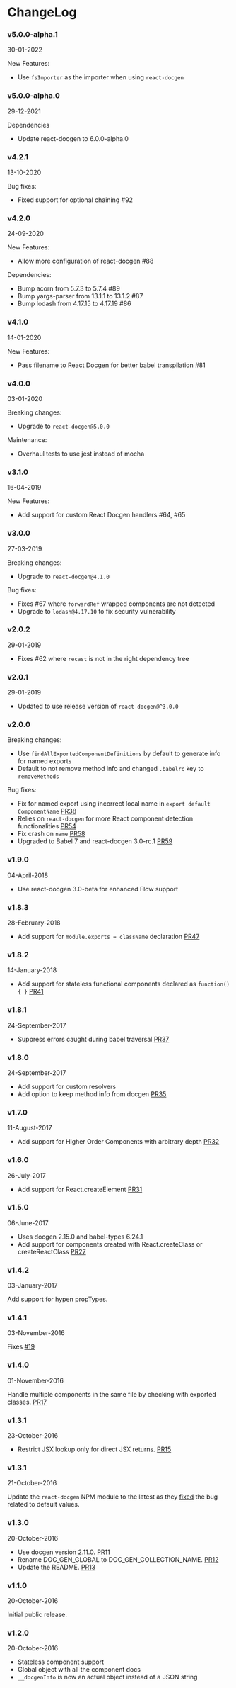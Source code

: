 # ChangeLog

### v5.0.0-alpha.1

30-01-2022

New Features:

- Use `fsImporter` as the importer when using `react-docgen`

### v5.0.0-alpha.0

29-12-2021

Dependencies

- Update react-docgen to 6.0.0-alpha.0

### v4.2.1

13-10-2020

Bug fixes:

- Fixed support for optional chaining #92

### v4.2.0

24-09-2020

New Features:

- Allow more configuration of react-docgen #88

Dependencies:

- Bump acorn from 5.7.3 to 5.7.4 #89
- Bump yargs-parser from 13.1.1 to 13.1.2 #87
- Bump lodash from 4.17.15 to 4.17.19 #86

### v4.1.0

14-01-2020

New Features:

- Pass filename to React Docgen for better babel transpilation #81

### v4.0.0

03-01-2020

Breaking changes:

- Upgrade to `react-docgen@5.0.0`

Maintenance:

- Overhaul tests to use jest instead of mocha

### v3.1.0

16-04-2019

New Features:

- Add support for custom React Docgen handlers #64, #65

### v3.0.0

27-03-2019

Breaking changes:

- Upgrade to `react-docgen@4.1.0`

Bug fixes:

- Fixes #67 where `forwardRef` wrapped components are not detected
- Upgrade to `lodash@4.17.10` to fix security vulnerability

### v2.0.2

29-01-2019

- Fixes #62 where `recast` is not in the right dependency tree

### v2.0.1

29-01-2019

- Updated to use release version of `react-docgen@^3.0.0`

### v2.0.0

Breaking changes:

- Use `findAllExportedComponentDefinitions` by default to generate info for named exports
- Default to not remove method info and changed `.babelrc` key to `removeMethods`

Bug fixes:

- Fix for named export using incorrect local name in `export default ComponentName`
  [PR38](https://github.com/storybooks/babel-plugin-react-docgen/pull/38)
- Relies on `react-docgen` for more React component detection functionalities
  [PR54](https://github.com/storybooks/babel-plugin-react-docgen/pull/54)
- Fix crash on `name`
  [PR58](https://github.com/storybooks/babel-plugin-react-docgen/pull/58)
- Upgraded to Babel 7 and react-docgen 3.0-rc.1
  [PR59](https://github.com/storybooks/babel-plugin-react-docgen/pull/59)

### v1.9.0

04-April-2018

- Use react-docgen 3.0-beta for enhanced Flow support

### v1.8.3

28-February-2018

- Add support for `module.exports = className` declaration
  [PR47](https://github.com/storybooks/babel-plugin-react-docgen/pull/44)

### v1.8.2

14-January-2018

- Add support for stateless functional components declared as `function(){ }`
  [PR41](https://github.com/storybooks/babel-plugin-react-docgen/pull/41)

### v1.8.1

24-September-2017

- Suppress errors caught during babel traversal
  [PR37](https://github.com/storybooks/babel-plugin-react-docgen/pull/37)

### v1.8.0

24-September-2017

- Add support for custom resolvers
- Add option to keep method info from docgen
  [PR35](https://github.com/storybooks/babel-plugin-react-docgen/pull/35)

### v1.7.0

11-August-2017

- Add support for Higher Order Components with arbitrary depth
  [PR32](https://github.com/storybooks/babel-plugin-react-docgen/pull/32)

### v1.6.0

26-July-2017

- Add support for React.createElement
  [PR31](https://github.com/storybooks/babel-plugin-react-docgen/pull/31)

### v1.5.0

06-June-2017

- Uses docgen 2.15.0 and babel-types 6.24.1
- Add support for components created with React.createClass or createReactClass [PR27](https://github.com/storybooks/babel-plugin-react-docgen/pull/27)

### v1.4.2

03-January-2017

Add support for hypen propTypes.

### v1.4.1

03-November-2016

Fixes [#19](https://github.com/kadirahq/babel-plugin-react-docgen/pull/20)

### v1.4.0

01-November-2016

Handle multiple components in the same file by checking with exported classes. [PR17](https://github.com/kadirahq/babel-plugin-react-docgen/pull/17)

### v1.3.1

23-October-2016

- Restrict JSX lookup only for direct JSX returns. [PR15](https://github.com/kadirahq/babel-plugin-react-docgen/pull/15)

### v1.3.1

21-October-2016

Update the `react-docgen` NPM module to the latest as they [fixed](https://github.com/reactjs/react-docgen/issues/131) the bug related to default values.

### v1.3.0

20-October-2016

- Use docgen version 2.11.0. [PR11](https://github.com/kadirahq/babel-plugin-react-docgen/pull/11)
- Rename DOC_GEN_GLOBAL to DOC_GEN_COLLECTION_NAME. [PR12](https://github.com/kadirahq/babel-plugin-react-docgen/pull/12)
- Update the README. [PR13](https://github.com/kadirahq/babel-plugin-react-docgen/pull/13)

### v1.1.0

20-October-2016

Initial public release.

### v1.2.0

20-October-2016

- Stateless component support
- Global object with all the component docs
- `__docgenInfo` is now an actual object instead of a JSON string
